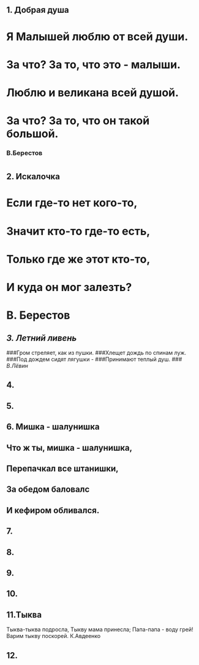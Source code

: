 ## 1. Добрая душа
# Я Малышей люблю от всей души.
# За что? За то, что это - малыши.
# Люблю и великана всей душой.
# За что? За то, что он такой большой.
### B.Берестов
#
## 2. Искалочка
# Если где-то нет кого-то,
# Значит кто-то где-то есть,
# Только где же этот кто-то,
# И куда он мог залезть?
# В. Берестов


## _**3. Летний ливень**_ 
###Гром стреляет, как из пушки.
###Хлещет дождь по спинам луж.
###Под дождем сидят лягушки - 
###Принимают теплый душ.
_### В.Лёвин_


## 4.


## 5.


## 6. Мишка - шалунишка
## Что ж ты, мишка - шалунишка,
## Перепачкал все штанишки,
## За обедом баловалс
## И кефиром обливался.

## 7.


## 8.


## 9.


## 10.


## 11.Тыква
Тыква-тыква подросла,
Тыкву мама принесла;
Папа-папа - воду грей!
Варим тыкву поскорей.
К.Авдеенко
 
## 12.

